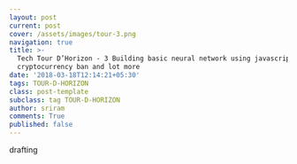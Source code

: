 ```yaml
---
layout: post
current: post
cover: /assets/images/tour-3.png
navigation: true
title: >-
  Tech Tour D’Horizon - 3 Building basic neural network using javascript, Google
  cryptocurrency ban and lot more
date: '2018-03-18T12:14:21+05:30'
tags: TOUR-D-HORIZON
class: post-template
subclass: tag TOUR-D-HORIZON
author: sriram
comments: True
published: false
---
```

drafting

